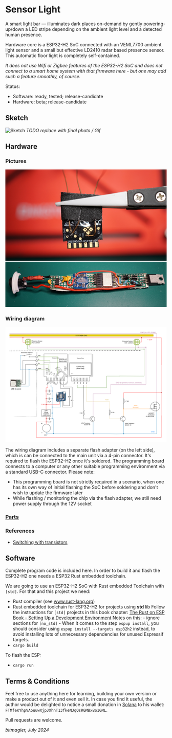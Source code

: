 # Sensor Light

A smart light bar — illuminates dark places on-demand by gently powering-up/down a LED stripe depending on the ambient light level and a detected human presence.

Hardware core is a ESP32-H2 SoC connected with an VEML7700 ambient light sensor and a small but effective LD2410 radar based presence sensor.
This automatic floor light is completely self-contained.

_It does not use Wifi or Zigbee features of the ESP32-H2 SoC and does not connect to a smart home system with that firmware here - but one may add such a feature smoothly, of course._

Status:
- Software: ready, tested; release-candidate
- Hardware: beta; release-candidate

## Sketch
![Sketch](./hardware/light_bar_sketch.png)
_TODO replace with final photo / Gif_

## Hardware

### Pictures

![ESP32H2](./media/esp32h2.png)
![Complete board](./media/complete_board.png)

### Wiring diagram

![Wiring](./hardware/wiring_diagram_bright.svg)

The wiring diagram includes a separate flash adapter (on the left side), which is can be connected to the main unit via a 4-pin connector. It's required to flash the ESP32-H2 once it's soldered.
The programming board connects to a computer or any other suitable programming environment via a standard USB-C connector.
Please note:
- This programming board is not strictly required in a scenario, when one has its own way of initial flashing the SoC before soldering and don't wish to update the firmware later
- While flashing / monitoring the chip via the flash adapter, we still need power supply through the 12V socket

### [Parts]((./hardware/parts.md))

### References

- [Switching with transistors](https://dl6gl.de/schalten-mit-transistoren.html)

## Software

Complete program code is included here. In order to build it and flash the ESP32-H2 one needs a ESP32 Rust embedded toolchain.

We are going to use an ESP32-H2 SoC with Rust embedded Toolchain with `[std]`.
For that and this project we need:

- Rust compiler (see www.rust-lang.org) 
- Rust embedded toolchain for ESP32-H2 for projects using __std__ lib
    Follow the instructions for `[std]` projects in this book chapter:
    [The Rust on ESP Book - Setting Up a Development Environment](https://esp-rs.github.io/book/installation/index.html)
    Notes on this:
      - ignore sections for `[no_std]` 
      - When it comes to the step `espup install`, you should consider using `espup install --targets esp32h2` instead, to avoid installing lots of unnecessary dependencies for unused Espressif targets. 
- `cargo build`

To flash the ESP:
- `cargo run`

## Terms & Conditions
Feel free to use anything here for learning, building your own version or make a product out of it and even sell it.
In case you find it useful, the author would be delighted to notice a small donation in [Solana](https://solana.com/) to his wallet: `FTMfeKYhpVAouuwXjpJXhnT13fkeNJqQsRGMBxBo1GML`.

Pull requests are welcome.

_bitmagier, July 2024_
